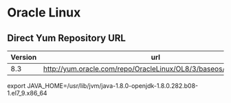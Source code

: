 # Oracle Linux

## Direct Yum Repository URL
| Version| url |
| ---- | ---- |
| 8.3 | http://yum.oracle.com/repo/OracleLinux/OL8/3/baseos/base/x86_64 |


export JAVA_HOME=/usr/lib/jvm/java-1.8.0-openjdk-1.8.0.282.b08-1.el7_9.x86_64
